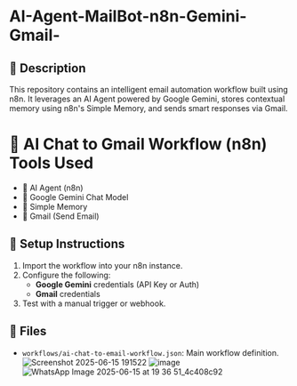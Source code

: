 # AI-Agent-MailBot-n8n-Gemini-Gmail-
## 📌 Description
This repository contains an intelligent email automation workflow built using n8n. It leverages an AI Agent powered by Google Gemini, stores contextual memory using n8n's Simple Memory, and sends smart responses via Gmail.
# 🤖 AI Chat to Gmail Workflow (n8n) Tools Used

- 🧠 AI Agent (n8n)
- 🔮 Google Gemini Chat Model
- 💾 Simple Memory
- 📩 Gmail (Send Email)

## 🚀 Setup Instructions
1. Import the workflow into your n8n instance.
2. Configure the following:
   - **Google Gemini** credentials (API Key or Auth)
   - **Gmail** credentials
3. Test with a manual trigger or webhook.

## 📁 Files
- `workflows/ai-chat-to-email-workflow.json`: Main workflow definition.
![Screenshot 2025-06-15 191522](https://github.com/user-attachments/assets/cca1b9e3-1922-4ec1-a4ed-1382b18b8cea)
![image](https://github.com/user-attachments/assets/742d382f-be0b-4096-beec-530b9a7b5435)
![WhatsApp Image 2025-06-15 at 19 36 51_4c408c92](https://github.com/user-attachments/assets/58b73b5d-9886-4f39-9204-fa0bedcdb408)


